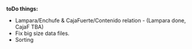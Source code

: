 **toDo things:**
- Lampara/Enchufe & CajaFuerte/Contenido relation - (Lampara done, CajaF TBA)
- Fix big size data files.
- Sorting
